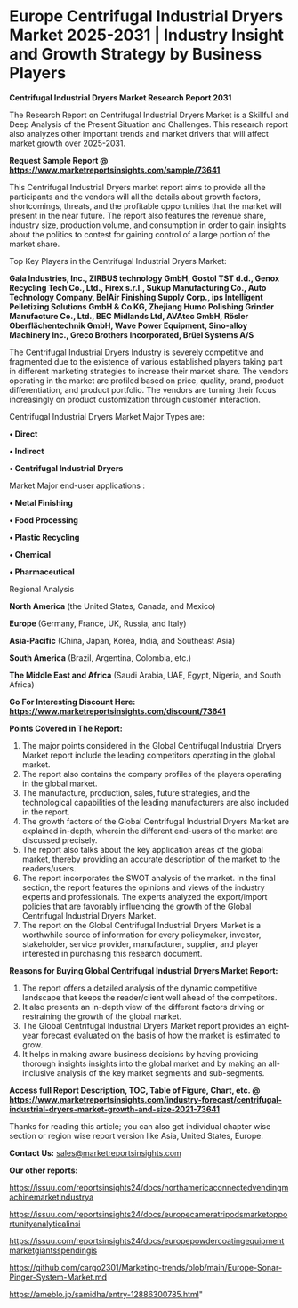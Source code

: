  # Europe Centrifugal Industrial Dryers Market 2025-2031 | Industry Insight and Growth Strategy by Business Players

<strong>Centrifugal Industrial Dryers Market Research Report 2031</strong>

The Research Report on Centrifugal Industrial Dryers Market is a Skillful and Deep Analysis of the Present Situation and Challenges. This research report also analyzes other important trends and market drivers that will affect market growth over 2025-2031.

<strong>Request Sample Report @ <a href=https://www.marketreportsinsights.com/sample/73641>https://www.marketreportsinsights.com/sample/73641</a></strong>

This Centrifugal Industrial Dryers market report aims to provide all the participants and the vendors will all the details about growth factors, shortcomings, threats, and the profitable opportunities that the market will present in the near future. The report also features the revenue share, industry size, production volume, and consumption in order to gain insights about the politics to contest for gaining control of a large portion of the market share.

Top Key Players in the Centrifugal Industrial Dryers Market:

<strong>Gala Industries, Inc., ZIRBUS technology GmbH, Gostol TST d.d., Genox Recycling Tech Co., Ltd., Firex s.r.l., Sukup Manufacturing Co., Auto Technology Company, BelAir Finishing Supply Corp., ips Intelligent Pelletizing Solutions GmbH & Co KG, Zhejiang Humo Polishing Grinder Manufacture Co., Ltd., BEC Midlands Ltd, AVAtec GmbH, Rösler Oberflächentechnik GmbH, Wave Power Equipment, Sino-alloy Machinery Inc., Greco Brothers Incorporated, Brüel Systems A/S</strong>

The Centrifugal Industrial Dryers Industry is severely competitive and fragmented due to the existence of various established players taking part in different marketing strategies to increase their market share. The vendors operating in the market are profiled based on price, quality, brand, product differentiation, and product portfolio. The vendors are turning their focus increasingly on product customization through customer interaction.

Centrifugal Industrial Dryers Market Major Types are:

<strong>• Direct

• Indirect

• Centrifugal Industrial Dryers</strong>

Market Major end-user applications :

<strong>• Metal Finishing

• Food Processing

• Plastic Recycling

• Chemical

• Pharmaceutical</strong>

Regional Analysis

</u><strong><b>North America</b></strong> (the United States, Canada, and Mexico)

<strong><b>Europe </b></strong>(Germany, France, UK, Russia, and Italy)

<strong><b>Asia-Pacific</b></strong> (China, Japan, Korea, India, and Southeast Asia)

<strong><b>South America</b></strong> (Brazil, Argentina, Colombia, etc.)

<strong><b>The Middle East and Africa</b></strong> (Saudi Arabia, UAE, Egypt, Nigeria, and South Africa)

<strong>Go For Interesting Discount Here: <a href=https://www.marketreportsinsights.com/discount/73641>https://www.marketreportsinsights.com/discount/73641</a></strong>

<strong>Points Covered in The Report:</strong>
<ol>
  <li>The major points considered in the Global Centrifugal Industrial Dryers Market report include the leading competitors operating in the global market.</li>
  <li>The report also contains the company profiles of the players operating in the global market.</li>
  <li>The manufacture, production, sales, future strategies, and the technological capabilities of the leading manufacturers are also included in the report.</li>
  <li>The growth factors of the Global Centrifugal Industrial Dryers Market are explained in-depth, wherein the different end-users of the market are discussed precisely.</li>
  <li>The report also talks about the key application areas of the global market, thereby providing an accurate description of the market to the readers/users.</li>
  <li>The report incorporates the SWOT analysis of the market. In the final section, the report features the opinions and views of the industry experts and professionals. The experts analyzed the export/import policies that are favorably influencing the growth of the Global Centrifugal Industrial Dryers Market.</li>
  <li>The report on the Global Centrifugal Industrial Dryers Market is a worthwhile source of information for every policymaker, investor, stakeholder, service provider, manufacturer, supplier, and player interested in purchasing this research document.</li>
</ol>
<strong>Reasons for Buying Global Centrifugal Industrial Dryers Market Report:</strong>

<ol>
  <li>The report offers a detailed analysis of the dynamic competitive landscape that keeps the reader/client well ahead of the competitors.</li>
  <li>It also presents an in-depth view of the different factors driving or restraining the growth of the global market.</li>
  <li>The Global Centrifugal Industrial Dryers Market report provides an eight-year forecast evaluated on the basis of how the market is estimated to grow.</li>
  <li>It helps in making aware business decisions by having providing thorough insights insights into the global market and by making an all-inclusive analysis of the key market segments and sub-segments.</li>
</ol>
<strong>Access full Report Description, TOC, Table of Figure, Chart, etc. @ <a href=https://www.marketreportsinsights.com/industry-forecast/centrifugal-industrial-dryers-market-growth-and-size-2021-73641>https://www.marketreportsinsights.com/industry-forecast/centrifugal-industrial-dryers-market-growth-and-size-2021-73641</a></strong>


Thanks for reading this article; you can also get individual chapter wise section or region wise report version like Asia, United States, Europe.

<strong>Contact Us:</strong>
sales@marketreportsinsights.com

<strong>Our other reports:</strong>

<a href=https://issuu.com/reportsinsights24/docs/northamericaconnectedvendingmachinemarketindustrya>https://issuu.com/reportsinsights24/docs/northamericaconnectedvendingmachinemarketindustrya</a>

<a href=https://issuu.com/reportsinsights24/docs/europecameratripodsmarketopportunityanalyticalinsi>https://issuu.com/reportsinsights24/docs/europecameratripodsmarketopportunityanalyticalinsi</a>

<a href=https://issuu.com/reportsinsights24/docs/europepowdercoatingequipmentmarketgiantsspendingis>https://issuu.com/reportsinsights24/docs/europepowdercoatingequipmentmarketgiantsspendingis</a>

<a href=https://github.com/cargo2301/Marketing-trends/blob/main/Europe-Sonar-Pinger-System-Market.md>https://github.com/cargo2301/Marketing-trends/blob/main/Europe-Sonar-Pinger-System-Market.md</a>

<a href=https://ameblo.jp/samidha/entry-12886300785.html>https://ameblo.jp/samidha/entry-12886300785.html</a>"
